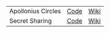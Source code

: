 <table>
  <tr>
    <td>Apollonius Circles</td>
    <td><a href="https://github.com/sriya-ps/Math/tree/main/Apollonius%20Circles">Code</a></td>
    <td><a href="https://github.com/sriya-ps/Math/wiki/Apollonius-Circles">Wiki</a></td>
  </tr>
  <tr>
    <td>Secret Sharing</td>
    <td><a href="https://github.com/sriya-ps/Math/tree/main/Secret%20Sharing">Code</a></td>
    <td><a href="https://github.com/sriya-ps/Math/wiki/Secret-Sharing">Wiki</a></td>
  </tr>
</table>
